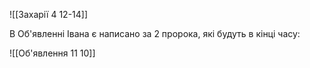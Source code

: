 
![[Захарії 4 12-14]]

В Об'явленні Івана є написано за 2 пророка, які будуть в кінці часу:

![[Об'явлення 11 10]]